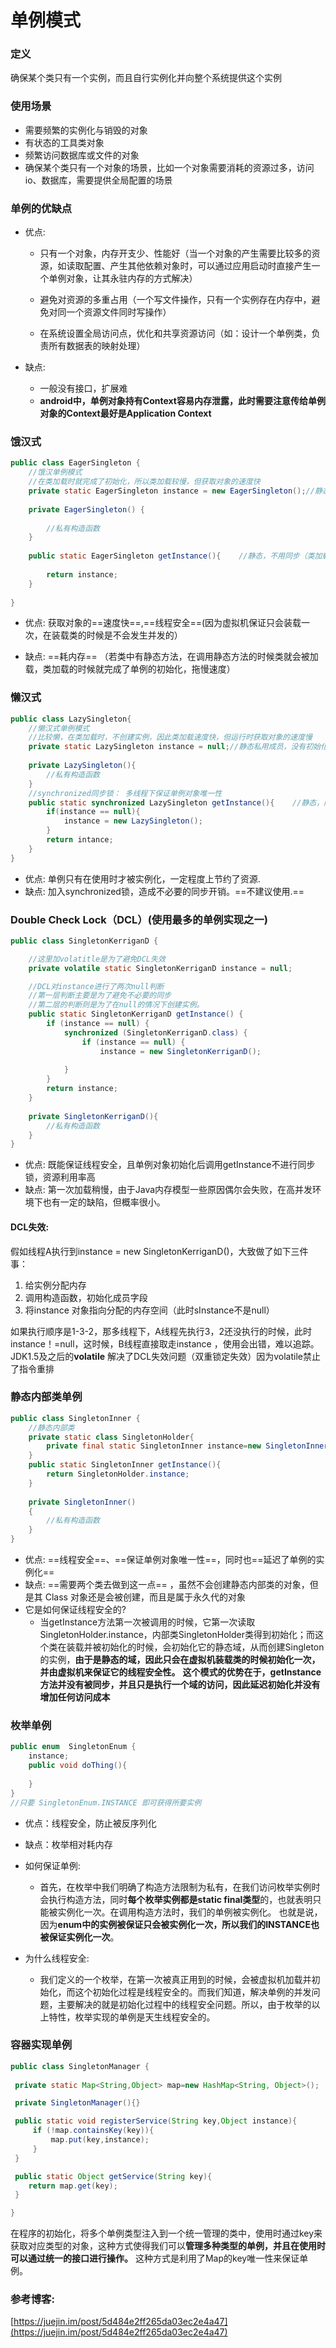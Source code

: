 # 单例模式

### 定义

确保某个类只有一个实例，而且自行实例化并向整个系统提供这个实例

### 使用场景

- 需要频繁的实例化与销毁的对象
- 有状态的工具类对象
- 频繁访问数据库或文件的对象
- 确保某个类只有一个对象的场景，比如一个对象需要消耗的资源过多，访问io、数据库，需要提供全局配置的场景

### 单例的优缺点

- 优点:

  - 只有一个对象，内存开支少、性能好（当一个对象的产生需要比较多的资源，如读取配置、产生其他依赖对象时，可以通过应用启动时直接产生一个单例对象，让其永驻内存的方式解决）

  - 避免对资源的多重占用（一个写文件操作，只有一个实例存在内存中，避免对同一个资源文件同时写操作）

  - 在系统设置全局访问点，优化和共享资源访问（如：设计一个单例类，负责所有数据表的映射处理）

- 缺点:
  - 一般没有接口，扩展难
  - **android中，单例对象持有Context容易内存泄露，此时需要注意传给单例对象的Context最好是Application Context**

### 饿汉式

```java
public class EagerSingleton {
    //饿汉单例模式
    //在类加载时就完成了初始化，所以类加载较慢，但获取对象的速度快
    private static EagerSingleton instance = new EagerSingleton();//静态私有成员，已初始化
    
    private EagerSingleton() {
    
        //私有构造函数
    }
    
    public static EagerSingleton getInstance(){    //静态，不用同步（类加载时已初始化，不会有多线程的问题）
    
        return instance;
    }
    
}
```

- 优点:   获取对象的==速度快==,==线程安全==(因为虚拟机保证只会装载一次，在装载类的时候是不会发生并发的）

- 缺点:  ==耗内存== （若类中有静态方法，在调用静态方法的时候类就会被加载，类加载的时候就完成了单例的初始化，拖慢速度）

### 懒汉式

```java
public class LazySingleton{
	//懒汉式单例模式
    //比较懒，在类加载时，不创建实例，因此类加载速度快，但运行时获取对象的速度慢
    private static LazySingleton instance = null;//静态私用成员，没有初始化
    
    private LazySingleton(){
        //私有构造函数
    }
    //synchronized同步锁： 多线程下保证单例对象唯一性
    public static synchronized LazySingleton getInstance(){    //静态，同步，公开访问点
        if(instance == null){
            instance = new LazySingleton();
        }
        return intance;
    }
}
```

- 优点:  单例只有在使用时才被实例化，一定程度上节约了资源.
- 缺点:  加入synchronized锁，造成不必要的同步开销。==不建议使用.==

### Double Check Lock（DCL）(使用最多的单例实现之一)

```java
public class SingletonKerriganD {

    //这里加volatitle是为了避免DCL失效
    private volatile static SingletonKerriganD instance = null;     

    //DCL对instance进行了两次null判断
    //第一层判断主要是为了避免不必要的同步
    //第二层的判断则是为了在null的情况下创建实例。
    public static SingletonKerriganD getInstance() {
        if (instance == null) {
            synchronized (SingletonKerriganD.class) {
                if (instance == null) {
                    instance = new SingletonKerriganD();
               
            }
        }
        return instance;
    }
    
    private SingletonKerriganD(){
        //私有构造函数
    }
}
```

- 优点:  既能保证线程安全，且单例对象初始化后调用getInstance不进行同步锁，资源利用率高
- 缺点: 第一次加载稍慢，由于Java内存模型一些原因偶尔会失败，在高并发环境下也有一定的缺陷，但概率很小。

#### DCL失效:

假如线程A执行到instance = new SingletonKerriganD()，大致做了如下三件事：

1. 给实例分配内存
2. 调用构造函数，初始化成员字段
3. 将instance 对象指向分配的内存空间（此时sInstance不是null）

如果执行顺序是1-3-2，那多线程下，A线程先执行3，2还没执行的时候，此时instance！=null，这时候，B线程直接取走instance ，使用会出错，难以追踪。JDK1.5及之后的**volatile** 解决了DCL失效问题（双重锁定失效）因为volatile禁止了指令重排

### 静态内部类单例

```java
public class SingletonInner {
    //静态内部类
    private static class SingletonHolder{
        private final static SingletonInner instance=new SingletonInner();
    }
    public static SingletonInner getInstance(){
        return SingletonHolder.instance;
    }
    
    private SingletonInner()
    {
        //私有构造函数
    }
}
```

- 优点:  ==线程安全==、==保证单例对象唯一性==，同时也==延迟了单例的实例化== 
- 缺点:  ==需要两个类去做到这一点== ，虽然不会创建静态内部类的对象，但是其 Class 对象还是会被创建，而且是属于永久代的对象
- 它是如何保证线程安全的?
  - 当getInstance方法第一次被调用的时候，它第一次读取SingletonHolder.instance，内部类SingletonHolder类得到初始化；而这个类在装载并被初始化的时候，会初始化它的静态域，从而创建Singleton的实例，**由于是静态的域，因此只会在虚拟机装载类的时候初始化一次，并由虚拟机来保证它的线程安全性。** **这个模式的优势在于，getInstance方法并没有被同步，并且只是执行一个域的访问，因此延迟初始化并没有增加任何访问成本**

### 枚举单例

```java
public enum  SingletonEnum {
    instance;
    public void doThing(){
       
    }
}
//只要 SingletonEnum.INSTANCE 即可获得所要实例
```

- 优点：线程安全，防止被反序列化

- 缺点：枚举相对耗内存
- 如何保证单例:
  - 首先，在枚举中我们明确了构造方法限制为私有，在我们访问枚举实例时会执行构造方法，同时**每个枚举实例都是static final类型**的，也就表明只能被实例化一次。在调用构造方法时，我们的单例被实例化。 也就是说，因为**enum中的实例被保证只会被实例化一次，所以我们的INSTANCE也被保证实例化一次**。
- 为什么线程安全:
  - 我们定义的一个枚举，在第一次被真正用到的时候，会被虚拟机加载并初始化，而这个初始化过程是线程安全的。而我们知道，解决单例的并发问题，主要解决的就是初始化过程中的线程安全问题。所以，由于枚举的以上特性，枚举实现的单例是天生线程安全的。

### 容器实现单例

```java
public class SingletonManager { 
 
 private static Map<String,Object> map=new HashMap<String, Object>(); 

 private SingletonManager(){}

 public static void registerService(String key,Object instance){
     if (!map.containsKey(key)){
         map.put(key,instance); 
     } 
 } 

 public static Object getService(String key){ 
    return map.get(key); 
 } 

}
```

在程序的初始化，将多个单例类型注入到一个统一管理的类中，使用时通过key来获取对应类型的对象，这种方式使得我们可以**管理多种类型的单例，并且在使用时可以通过统一的接口进行操作。** 这种方式是利用了Map的key唯一性来保证单例。

### 参考博客:

[https://juejin.im/post/5d484e2ff265da03ec2e4a47](https://juejin.im/post/5d484e2ff265da03ec2e4a47)